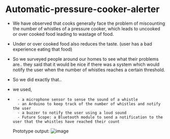# Automatic-pressure-cooker-alerter


- We have observed that cooks generally face the problem of miscounting the number of whistles of a pressure cooker, which leads to uncooked or over cooked food leading to wastage of food.

- Under or over cooked food also reduces the taste. (user has a bad experience eating that food)

- So we surveyed people around our homes to see what their problems are.. they said that it would be nice if there was a system which would notify the user when the number of whistles reaches a certain threshold.

- So we did exactly that..
- we used,
- 
        - a microphone sensor to sense the sound of a whistle
        - an Arduino to keep track of the number of whistles and notify the user
        - a buzzer to notify the user using a loud sound
        - Future Scope: a Bluetooth module to send a notification to the user that the whistles have reached their count

  Prototype output:
  ![image](https://github.com/Yogesh120703/Automatic-pressure-cooker-alerter/assets/132259891/bd30fb17-2d42-47c6-a777-d4e36c75d9a9)



